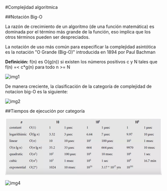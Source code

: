 #Complejidad algoritmica

##Notación Big-O

La razón de crecimiento de un algoritmo (de una función matemática) es dominada por el término más grande de la función, eso implica que los otros términos pueden ser despreciados.

La notación de uso más común para especificar la complejidad asintótica es la notación "O Grande (Big-O)" introducida en 1894 por Paul Bachman

**Definición:** f(n) es O(g(n)) si existen los números positivos c y N tales que f(n) =< c*g(n) para todo n >= N

![img1](https://venus.cs.qc.cuny.edu/~mfried/cs313/bigo.png)

De manera creciente, la clasificación de la categoría de complejidad de notacion big-O es la siguiente: 

![img2](https://images.squarespace-cdn.com/content/51e97622e4b001fd0a6bba71/1521928168525-QM8F87Q76TVYKLO33A0N/Big%2BO%2BNotation%2BSummary.jpg?content-type=image%2Fjpeg)

##Tiempos de ejecución por categoría

![img3](imagenes/runtime.png)

![img4](https://www.cdn.geeksforgeeks.org/wp-content/uploads/mypic.png)
